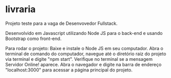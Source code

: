 # livraria
Projeto teste para a vaga de Desenvovedor Fullstack.

Desenvolvido em Javascript utilizando Node JS para o back-end e usando Bootstrap como front-end.

Para rodar o projeto: Baixe e instale o Node JS em seu computador. Abra o terminal de comando do computador, navegue até o diretório raiz do projeto via terminal e digite "npm start". Verifique no terminal se a mensagem Servidor Online! aparece. Abra o navegador e digite na barra de endereço "localhost:3000" para acessar a página principal do projeto.
